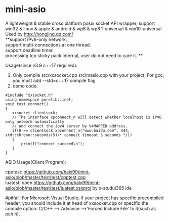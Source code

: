 # mini-asio
A lightweight & stable cross platform posix socket API wrapper, support win32  &amp; linux  &amp; apple &amp; android &amp; wp8 &amp; wp8.1-universal &amp; win10-universal  
Used by http://hongjing.qq.com/  
**support IPv6-only network.  
support multi-connections at one thread.  
support deadline timer.  
processing tcp sticky pack internal, user do not need to care it. **
  
Usage(since v3.9 c++17 required):

1. Only compile src\xxsocket.cpp src\masio.cpp with your project; For gcc, you must add --std=c++17 compile flag<br />
2. demo code:
```
#include "xxsocket.h"
using namespace purelib::inet;
void test_connect() 
{
   xxsocket clientsock;
   // The interface xpconnect_n will detect whether localhost is IPV6 only network automatically
   // and connect the ipv4 server by V4MAPPED address.
   if(0 == clientsock.xpconnect_n("www.baidu.com", 443, std::chrono::seconds(5)/* connect timeout 5 seconds */))
   {
       printf("connect succeed\n");
   }
}
```

ASIO Usage(Client Program):

cpptest: https://github.com/halx99/mini-asio/blob/master/test/test/cpptest.cpp  
luatest: open https://github.com/halx99/mini-asio/blob/master/test/test/luatest.xsxproj by x-studui365 ide  
  
  
#pitfall: For Microsoft Visual Studio, if your project has specific precompiled header, you should include it at head of xxsocket.cpp or specific the compile option: C/C++ --> Advance -->'Forced Include File' to it(such as pch.h).
